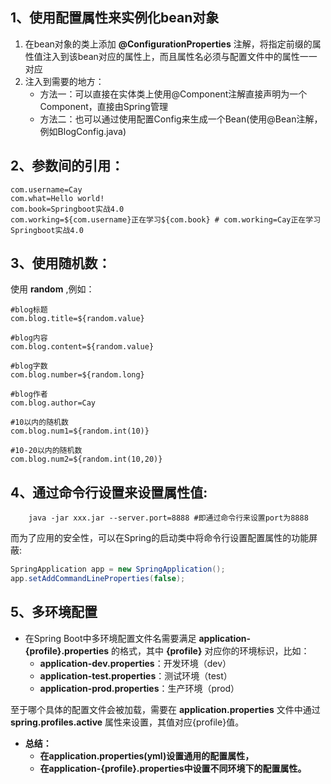 ## 1、使用配置属性来实例化bean对象
1. 在bean对象的类上添加 **@ConfigurationProperties** 注解，将指定前缀的属性值注入到该bean对应的属性上，而且属性名必须与配置文件中的属性一一对应
2. 注入到需要的地方：
	* 方法一：可以直接在实体类上使用@Component注解直接声明为一个Component，直接由Spring管理
    * 方法二：也可以通过使用配置Config来生成一个Bean(使用@Bean注解，例如BlogConfig.java)

## 2、参数间的引用：
```properties
com.username=Cay
com.what=Hello world!
com.book=Springboot实战4.0
com.working=${com.username}正在学习${com.book} # com.working=Cay正在学习Springboot实战4.0
```

## 3、使用随机数：
使用 **random** ,例如：
```properties
#blog标题
com.blog.title=${random.value}

#blog内容
com.blog.content=${random.value}

#blog字数
com.blog.number=${random.long}

#blog作者
com.blog.author=Cay

#10以内的随机数
com.blog.num1=${random.int(10)}

#10-20以内的随机数
com.blog.num2=${random.int(10,20)}
```


## 4、通过命令行设置来设置属性值:
```
	java -jar xxx.jar --server.port=8888 #即通过命令行来设置port为8888
```

而为了应用的安全性，可以在Spring的启动类中将命令行设置配置属性的功能屏蔽:
```java
SpringApplication app = new SpringApplication();
app.setAddCommandLineProperties(false);
```

## 5、多环境配置
* 在Spring Boot中多环境配置文件名需要满足 **application-{profile}.properties** 的格式，其中 **{profile}** 对应你的环境标识，比如：
	* **application-dev.properties**：开发环境（dev）
	* **application-test.properties**：测试环境（test）
	* **application-prod.properties**：生产环境（prod）

至于哪个具体的配置文件会被加载，需要在 **application.properties** 文件中通过 **spring.profiles.active** 属性来设置，其值对应{profile}值。

* **总结：**
	* **在application.properties(yml)设置通用的配置属性，**
	* **在application-{profile}.properties中设置不同环境下的配置属性。**